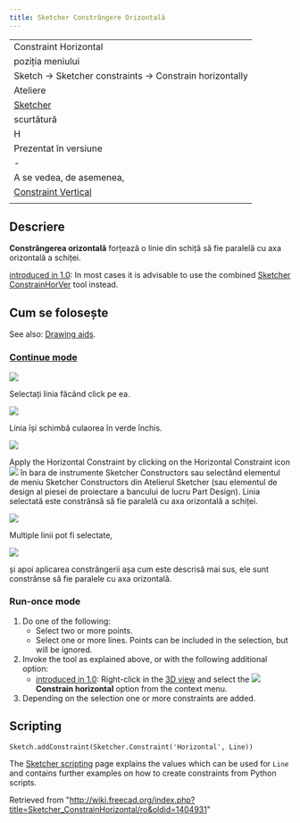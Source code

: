 ```yaml
---
title: Sketcher Constrângere Orizontală
---
```

|  |
| --- |
| Constraint Horizontal |
| poziția meniului |
| Sketch → Sketcher constraints → Constrain horizontally |
| Ateliere |
| [Sketcher](/Sketcher_Workbench/ro "Sketcher Workbench/ro") |
| scurtătură |
| H |
| Prezentat în versiune |
| - |
| A se vedea, de asemenea, |
| [Constraint Vertical](/Sketcher_ConstrainVertical/ro "Sketcher ConstrainVertical/ro") |
|  |

## Descriere

**Constrângerea orizontală** forțează o linie din schiță să fie paralelă cu axa orizontală a schiței.

[introduced in 1.0](/Release_notes_1.0 "Release notes 1.0"): In most cases it is advisable to use the combined [Sketcher ConstrainHorVer](/Sketcher_ConstrainHorVer "Sketcher ConstrainHorVer") tool instead.

## Cum se folosește

See also: [Drawing aids](/Sketcher_Workbench#Drawing_aids "Sketcher Workbench").

### [Continue mode](/Sketcher_Workbench#Continue_modes "Sketcher Workbench")

![](/images/HorizontalConstraint1.png)

Selectați linia făcând click pe ea.

![](/images/HorizontalConstraint2.png)

Linia își schimbă culaorea în verde închis.

![](/images/HorizontalConstraint3.png)

Apply the Horizontal Constraint by clicking on the Horizontal Constraint icon ![](/images/Constraint_Horizontal.png) în bara de instrumente Sketcher Constructors sau selectând elementul de meniu Sketcher Constructors din Atelierul Sketcher (sau elementul de design al piesei de proiectare a bancului de lucru Part Design). Linia selectată este constrânsă să fie paralelă cu axa orizontală a schiței.

![](/images/HorizontalConstraint4.png)

Multiple linii pot fi selectate,

![](/images/HorizontalConstraint5.png)

și apoi aplicarea constrângerii așa cum este descrisă mai sus, ele sunt constrânse să fie paralele cu axa orizontală.

### Run-once mode

1. Do one of the following:
   * Select two or more points.
   * Select one or more lines. Points can be included in the selection, but will be ignored.
2. Invoke the tool as explained above, or with the following additional option:
   * [introduced in 1.0](/Release_notes_1.0 "Release notes 1.0"): Right-click in the [3D view](/3D_view "3D view") and select the **![](/images/Sketcher_ConstrainHorizontal.svg) Constrain horizontal** option from the context menu.
3. Depending on the selection one or more constraints are added.

## Scripting

```
Sketch.addConstraint(Sketcher.Constraint('Horizontal', Line))

```

The [Sketcher scripting](/Sketcher_scripting "Sketcher scripting") page explains the values which can be used for `Line` and contains further examples on how to create constraints from Python scripts.

Retrieved from "<http://wiki.freecad.org/index.php?title=Sketcher_ConstrainHorizontal/ro&oldid=1404931>"